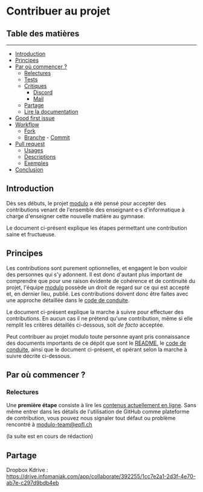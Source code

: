 # Contribuer au projet

## Table des matières

---

- [Introduction](#introduction)
- [Principes](#principes)
- [Par où commencer ?](#par-où-commencer-?)
  - [Relectures](#relectures)
  - [Tests](#tests)
  - [Critiques](#critiques)
    - [Discord](#discord)
    - [Mail](#mail)
  - [Partage](#partage)
  - [Lire la documentation](#lire-la-documentation)
 - [Good first issue](#good-first-issue)
- [Workflow](#workflow)
  - [Fork](#fork)
  - [Branche](#branche)
  - [Commit](#commit)
- [Pull request](#pull-request)
  - [Usages](#usages)
  - [Descriptions](#descriptions)
  - [Exemples](#exemples)
- [Conclusion](#conclusion)


## Introduction

Dès ses débuts, le projet [modulo](https://modulo-info.ch) a été pensé pour accepter des contributions venant de l'ensemble des enseignant·e·s d'informatique à charge d'enseigner cette nouvelle matière au gymnase. 

Le document ci-présent explique les étapes permettant une contribution saine et fructueuse. 

## Principes 

Les contributions sont purement optionnelles, et engagent le bon vouloir des personnes qui s'y adonnent. Il est donc d'autant plus important de comprendre que pour une raison évidente de cohérence et de continuité du projet, l'équipe [modulo](https://github.com/edunumsec2/book#comit%C3%A9-de-r%C3%A9daction) possède un droit de regard sur ce qui est accepté et, en dernier lieu, publié. Les contributions doivent donc être faites avec une approche détaillée dans le [code de conduite](https://github.com/edunumsec2/book/blob/master/CODE_OF_CONDUCT.md). 

Le document ci-présent explique la marche à suivre pour effectuer des contributions. En aucun cas il ne prétend qu'une contribution, même si elle remplit les critères détaillés ci-dessous, soit *de facto* acceptée. 

Peut contribuer au projet modulo toute personne ayant pris connaissance des documents importants de ce dépôt que sont le [README](https://github.com/edunumsec2/book#readme), le [code de conduite](https://github.com/edunumsec2/book/blob/master/CODE_OF_CONDUCT.md), ainsi que le document ci-présent, et opérant selon la marche à suivre décrite ci-dessous. 

## Par où commencer ? 

### Relectures 

Une **première étape** consiste à lire les [contenus actuellement en ligne](https://github.com/edunumsec2/book/blob/master/README.md#liens). Sans même entrer dans les détails de l'utilisation de GitHub comme plateforme de contribution, vous pouvez nous signaler tout défaut ou problème rencontré à modulo-team@epfl.ch

(la suite est en cours de rédaction)

## Partage 

Dropbox Kdrive : https://drive.infomaniak.com/app/collaborate/392255/1cc7e2a1-2d3f-4e70-ab7e-c297d9bdb4eb
